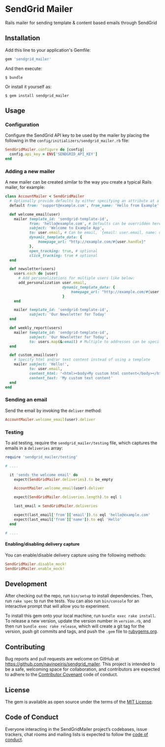 # SendGrid Mailer

Rails mailer for sending template & content based emails through SendGrid

## Installation

Add this line to your application's Gemfile:

```ruby
gem 'sendgrid_mailer'
```

And then execute:

    $ bundle

Or install it yourself as:

    $ gem install sendgrid_mailer

## Usage

### Configuration

Configure the SendGrid API key to be used by the mailer by placing the following in the `config/initializers/sendgrid_mailer.rb` file:

```ruby
SendGridMailer.configure do |config|
  config.api_key = ENV['SENDGRID_API_KEY']
end
```

### Adding a new mailer

A new mailer can be created similar to the way you create a typical Rails mailer, for example:

```ruby
class AccountMailer < SendGridMailer
  # Optionally provide defaults by either specifying an attribute at a time or multiple
  default from: 'support@example.com', from_name: 'Hello from Example'

  def welcome_email(user)
    mailer template_id: 'sendgrid-template-id',
           from: 'hello@example.com', # Defaults can be overridden here
           subject: 'Welcome to Example App',
           to: user.email, # Can be email, `{email: user.email, name: user.name}` hash, or an array containing either
           dynamic_template_data: {
               homepage_url: "http://example.com/#{user.handle}"
           },
           open_tracking: true, # optional
           click_tracking: true # optional
  end

  def newsletter(users)
    users.each do |user|
      # Add personalizations for multiple users like below:
      add_personalization user.email,
                          dynamic_template_data: {
                              homepage_url: "http://example.com/#{user.handle}"
                          }
    end

    mailer template_id: 'sendgrid-template-id',
           subject: 'Our Newsletter for Today'
  end

  def weekly_report(users)
    mailer template_id: 'sendgrid-template-id',
           subject: 'Our Newsletter for Today',
           to: users.map(&:email) # Multiple to addresses can be specified
  end

  def custom_email(user)
    # Specify html and/or text content instead of using a template
    mailer subject: 'Hello!',
           to: user.email,
           content_html: '<html><body>My custom html content</body></html>',
           content_text: 'My custom text content'
  end
end
```

### Sending an email

Send the email by invoking the `deliver` method:

```ruby
AccountMailer.welcome_email(user).deliver
```

### Testing

To aid testing, require the `sendgrid_mailer/testing` file, which captures the emails in a `deliveries` array:

```ruby
require 'sendgrid_mailer/testing'

# ....

  it 'sends the welcome email' do
    expect(SendGridMailer.deliveries).to be_empty

    AccountMailer.welcome_email(user).deliver

    expect(SendGridMailer.deliveries.length).to eql 1

    last_email = SendGridMailer.deliveries

    expect(last_email['from']['email']).to eql 'hello@example.com'
    expect(last_email['from']['name']).to eql 'Hello'
  end

# ....

```

#### Enabling/disabling delivery capture

You can enable/disable delivery capture using the following methods:

```ruby
SendGridMailer.disable_mock!
SendGridMailer.enable_mock!
```

## Development

After checking out the repo, run `bin/setup` to install dependencies. Then, run `rake spec` to run the tests. You can also run `bin/console` for an interactive prompt that will allow you to experiment.

To install this gem onto your local machine, run `bundle exec rake install`. To release a new version, update the version number in `version.rb`, and then run `bundle exec rake release`, which will create a git tag for the version, push git commits and tags, and push the `.gem` file to [rubygems.org](https://rubygems.org).

## Contributing

Bug reports and pull requests are welcome on GitHub at https://github.com/navinpeiris/sendgrid_mailer. This project is intended to be a safe, welcoming space for collaboration, and contributors are expected to adhere to the [Contributor Covenant](http://contributor-covenant.org) code of conduct.

## License

The gem is available as open source under the terms of the [MIT License](https://opensource.org/licenses/MIT).

## Code of Conduct

Everyone interacting in the SendGridMailer project’s codebases, issue trackers, chat rooms and mailing lists is expected to follow the [code of conduct](https://github.com/navinpeiris/sendgrid_mailer/blob/master/CODE_OF_CONDUCT.md).
